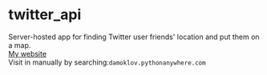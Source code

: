 # twitter_api
Server-hosted app for finding Twitter user friends' location and put them on a map.\
<a href="damoklov.pythonanywhere.com">My website</a>\
Visit in manually by searching:`damoklov.pythonanywhere.com`
